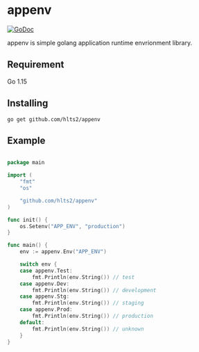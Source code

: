 # appenv

[![GoDoc](https://godoc.org/github.com/hlts2/appenv?status.svg)](http://godoc.org/github.com/hlts2/appenv)

appenv is simple golang application runtime envrionment library.

## Requirement

Go 1.15

## Installing

```
go get github.com/hlts2/appenv
```


## Example

```go

package main

import (
	"fmt"
	"os"

	"github.com/hlts2/appenv"
)

func init() {
	os.Setenv("APP_ENV", "production")
}

func main() {
	env := appenv.Env("APP_ENV")

	switch env {
	case appenv.Test:
		fmt.Println(env.String()) // test
	case appenv.Dev:
		fmt.Println(env.String()) // development
	case appenv.Stg:
		fmt.Println(env.String()) // staging
	case appenv.Prod:
		fmt.Println(env.String()) // production
	default:
		fmt.Println(env.String()) // unknown
	}
}
```
